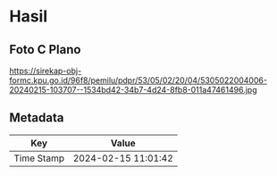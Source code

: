 # Hasil

## Foto C Plano

https://sirekap-obj-formc.kpu.go.id/96f8/pemilu/pdpr/53/05/02/20/04/5305022004006-20240215-103707--1534bd42-34b7-4d24-8fb8-011a47461496.jpg


## Metadata

| Key        | Value               |
| ---------- | ------------------- |
| Time Stamp | 2024-02-15 11:01:42 |



